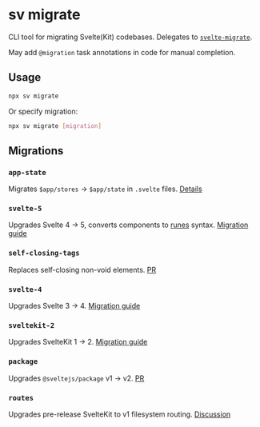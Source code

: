 # sv migrate

CLI tool for migrating Svelte(Kit) codebases. Delegates to [`svelte-migrate`](https://www.npmjs.com/package/svelte-migrate).

May add `@migration` task annotations in code for manual completion.

## Usage

```sh
npx sv migrate
```

Or specify migration:
```sh
npx sv migrate [migration]
```

## Migrations

### `app-state`
Migrates `$app/stores` → `$app/state` in `.svelte` files. [Details](/docs/kit/migrating-to-sveltekit-2#SvelteKit-2.12:-$app-stores-deprecated)

### `svelte-5`
Upgrades Svelte 4 → 5, converts components to [runes](../svelte/what-are-runes) syntax. [Migration guide](../svelte/v5-migration-guide)

### `self-closing-tags`
Replaces self-closing non-void elements. [PR](https://github.com/sveltejs/kit/pull/12128)

### `svelte-4`
Upgrades Svelte 3 → 4. [Migration guide](../svelte/v4-migration-guide)

### `sveltekit-2`
Upgrades SvelteKit 1 → 2. [Migration guide](../kit/migrating-to-sveltekit-2)

### `package`
Upgrades `@sveltejs/package` v1 → v2. [PR](https://github.com/sveltejs/kit/pull/8922)

### `routes`
Upgrades pre-release SvelteKit to v1 filesystem routing. [Discussion](https://github.com/sveltejs/kit/discussions/5774)